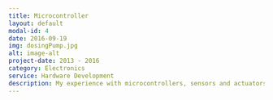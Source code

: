 ```yaml
---
title: Microcontroller
layout: default
modal-id: 4
date: 2016-09-19
img: dosingPump.jpg
alt: image-alt
project-date: 2013 - 2016
category: Electronics
service: Hardware Development
description: My experience with microcontrollers, sensors and actuators are diverse. I have been working with Atmel AVR, Texas Instruments msp430, NXP LPC and others. This is a small prototype of an Arduino based dosing pump. It is part of a larger setup for a new manufacturing process that I helped to develop.
---
```

